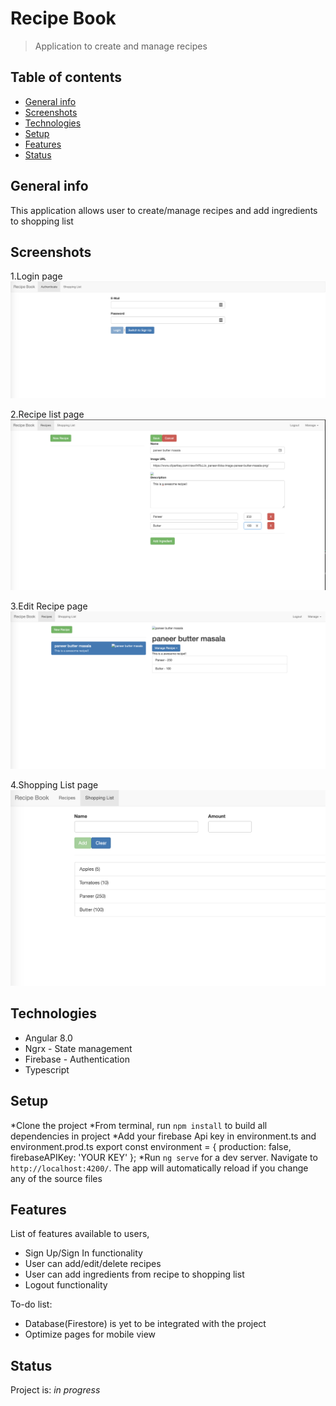 # Recipe Book

> Application to create and manage recipes

## Table of contents

* [General info](#general-info)
* [Screenshots](#screenshots)
* [Technologies](#technologies)
* [Setup](#setup)
* [Features](#features)
* [Status](#status)


## General info

This application allows user to create/manage recipes and add ingredients to shopping list

## Screenshots

1.Login page
![Login page](./screenshots/loginPage.png)

2.Recipe list page
![Recipe page](./screenshots/recipePage.png)

3.Edit Recipe page
![Edit page](./screenshots/singleRecipe.png)

4.Shopping List page
![Edit page](./screenshots/shoppinList.png)

## Technologies

* Angular 8.0
* Ngrx - State management
* Firebase - Authentication
* Typescript

## Setup

*Clone the project
*From terminal, run `npm install` to build all dependencies in project
*Add your firebase Api key in environment.ts and environment.prod.ts
    export const environment = {
      production: false,
      firebaseAPIKey: 'YOUR KEY'
    };
*Run `ng serve` for a dev server. Navigate to `http://localhost:4200/`. The app will automatically reload if you change any of the source files


## Features

List of features available to users,

* Sign Up/Sign In functionality
* User can add/edit/delete recipes
* User can add ingredients from recipe to shopping list
* Logout functionality

To-do list:

* Database(Firestore) is yet to be integrated with the project
* Optimize pages for mobile view

## Status

Project is: _in progress_